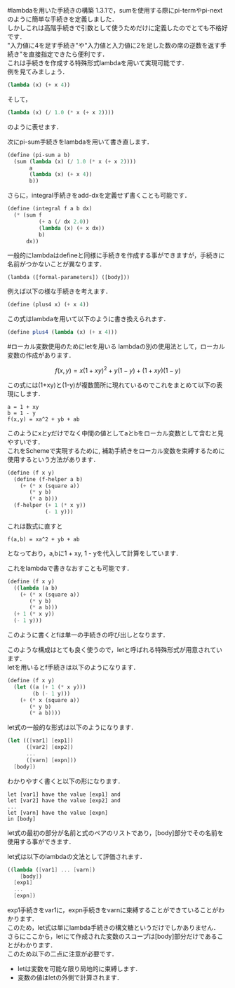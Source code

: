 #lambdaを用いた手続きの構築
1.3.1で，sumを使用する際にpi-termやpi-nextのように簡単な手続きを定義しました．  
しかしこれは高階手続きで引数として使うためだけに定義したのでとても不格好です．  
"入力値に4を足す手続き"や"入力値と入力値に2を足した数の席の逆数を返す手続き"を直接指定できたら便利です．  
これは手続きを作成する特殊形式lambdaを用いて実現可能です．  
例を見てみましょう．
```scheme
(lambda (x) (+ x 4))
```
そして，
```scheme
(lambda (x) (/ 1.0 (* x (+ x 2))))

```
のように表せます．

次にpi-sum手続きをlambdaを用いて書き直します．
```scheme
(define (pi-sum a b)
  (sum (lambda (x) (/ 1.0 (* x (+ x 2))))
       a
       (lambda (x) (+ x 4))
       b))
```
さらに，integral手続きをadd-dxを定義せず書くことも可能です．
```scheme
(define (integral f a b dx)
  (* (sum f
          (+ a (/ dx 2.0))
          (lambda (x) (+ x dx))
          b)
      dx))
```

一般的にlambdaはdefineと同様に手続きを作成する事ができますが，手続きに名前がつかないことが異なります．
```
(lambda ([formal-parameters]) ([body]))
```

例えば以下の様な手続きを考えます．
```scheme
(define (plus4 x) (+ x 4))
```
この式はlambdaを用いて以下のように書き換えられます．
```scheme
(define plus4 (lambda (x) (+ x 4)))
```

#ローカル変数使用のためにletを用いる
lambdaの別の使用法として，ローカル変数の作成があります．
```math
f(x,y) = x(1+xy)^2  + y(1-y) + (1+xy)(1-y)
```
この式には(1+xy)と(1-y)が複数箇所に現れているのでこれをまとめて以下の表現にします．
```
a = 1 + xy
b = 1 - y
f(x,y) = xa^2 + yb + ab
```
このようにxとyだけでなく中間の値としてaとbをローカル変数として含むと見やすいです．  
これをSchemeで実現するために, 補助手続きをローカル変数を束縛するために使用するという方法があります．
```scheme
(define (f x y) 
  (define (f-helper a b)
    (+ (* x (square a))
       (* y b)
       (* a b)))
  (f-helper (+ 1 (* x y))
            (- 1 y)))
```
これは数式に直すと
```
f(a,b) = xa^2 + yb + ab
```
となっており，a,bに1 + xy, 1 - yを代入して計算をしています．

これをlambdaで書きなおすことも可能です．
```scheme
(define (f x y)
  ((lambda (a b)
    (+ (* x (square a))
       (* y b)
       (* a b)))
  (+ 1 (* x y))
  (- 1 y)))
```
このように書くとfは単一の手続きの呼び出しとなります．

このような構成はとても良く使うので，letと呼ばれる特殊形式が用意されています．  
letを用いるとf手続きは以下のようになります．
```scheme
(define (f x y)
  (let ((a (+ 1 (* x y)))
        (b (- 1 y)))
    (+ (* x (square a))
       (* y b)
       (* a b))))
```

let式の一般的な形式は以下のようになります．
```scheme
(let (([var1] [exp1])
      ([var2] [exp2])
      ...
      ([varn] [expn]))
  [body])
```

わかりやすく書くと以下の形になります．
```
let [var1] have the value [exp1] and
let [var2] have the value [exp2] and
...
let [varn] have the value [expn] 
in [body]
```
let式の最初の部分が名前と式のペアのリストであり，[body]部分でその名前を使用する事ができます．

let式は以下のlambdaの文法として評価されます．
```scheme
((lambda ([var1] ... [varn])
    [body])
  [exp1] 
  ...
  [expn])
```
exp1手続きをvar1に，expn手続きをvarnに束縛することができていることがわかります．  
このため，let式は単にlambda手続きの構文糖というだけでしかありません．  
さらにここから，letにて作成された変数のスコープは[body]部分だけであることがわかります．  
このため以下の二点に注意が必要です．  
- letは変数を可能な限り局地的に束縛します．  
- 変数の値はletの外側で計算されます．
